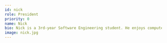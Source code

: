```yaml
---
id: nick
role: President
priority: 0
name: Nick
bio: Nick is a 3rd-year Software Engineering student. He enjoys computer networking, cyber security and sailing.
image: nick.jpg
---
```

